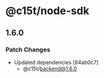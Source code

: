 # @c15t/node-sdk

## 1.6.0

### Patch Changes

- Updated dependencies [84ab0c7]
  - @c15t/backend@1.6.0
